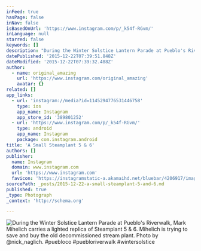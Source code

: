 ```yaml
---
inFeed: true
hasPage: false
inNav: false
isBasedOnUrl: 'https://www.instagram.com/p/_k54f-RGvm/'
inLanguage: null
starred: false
keywords: []
description: "During the Winter Solstice Lantern Parade at Pueblo's Riverwalk, Mark Mihelich carries a lighted replica of Steamplant 5 & 6. Mihelich is trying to save and buy the old decommissioned stream plant. Photo by @nick_naglich. #puebloco #puebloriverwalk #wintersolstice"
datePublished: '2015-12-22T07:39:51.848Z'
dateModified: '2015-12-22T07:39:32.488Z'
author:
  - name: original_amazing
    url: 'https://www.instagram.com/original_amazing'
    avatar: {}
related: []
app_links:
  - url: 'instagram://media?id=1145294776531446758'
    type: ios
    app_name: Instagram
    app_store_id: '389801252'
  - url: 'https://www.instagram.com/p/_k54f-RGvm/'
    type: android
    app_name: Instagram
    package: com.instagram.android
title: 'A Small Steamplant 5 & 6'
authors: []
publisher:
  name: Instagram
  domain: www.instagram.com
  url: 'https://www.instagram.com'
  favicon: 'https://instagramstatic-a.akamaihd.net/bluebar/4206917/images/ico/favicon.ico'
sourcePath: _posts/2015-12-22-a-small-steamplant-5-and-6.md
published: true
_type: Photograph
_context: 'http://schema.org'

---
```

![During the Winter Solstice Lantern Parade at Pueblo's Riverwalk, Mark Mihelich carries a lighted replica of Steamplant 5 & 6. Mihelich is trying to save and buy the old decommissioned stream plant. Photo by @nick_naglich. #puebloco #puebloriverwalk #wintersolstice](https://s3-us-west-2.amazonaws.com/the-grid-img/p/47cbde9df6962b7e461ddd5edc876e71d121e733.jpg)